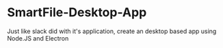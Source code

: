 # SmartFile-Desktop-App
Just like slack did with it's application, create an desktop based app using Node.JS and Electron 
